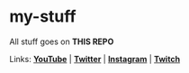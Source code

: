 # my-stuff
All stuff goes on **THIS REPO**

Links:
**[YouTube](https://youtube.com/PayToUse1774)** | **[Twitter](https://twitter.com/Louie_PTU)** | **[Instagram](https://instagram.com/therealpaytouse)** | **[Twitch](https://twitch.tv/p_t_u_yt)**
